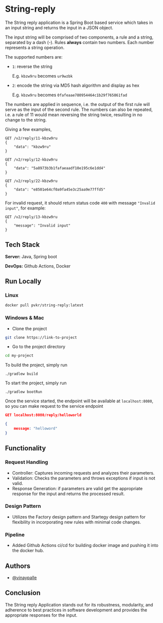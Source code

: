 
# String-reply

The String reply application is a Spring Boot based service which takes in an input string and returns the input in a JSON object.

The input string will be comprised of two components, a rule and a string, separated by a dash (-).
Rules **always** contain two numbers. Each number represents a string operation.

The supported numbers are:

- `1`: reverse the string

  E.g. `kbzw9ru` becomes `ur9wzbk`

- `2`: encode the string via MD5 hash algorithm and display as hex

  E.g. `kbzw9ru` becomes `0fafeaae780954464c1b29f765861fad`

The numbers are applied in sequence, i.e. the output of the first rule will
serve as the input of the second rule. The numbers can also be repeated,
i.e. a rule of 11 would mean reversing the string twice, resulting in no change to the string.

Giving a few examples,

```
GET /v2/reply/11-kbzw9ru
{
    "data": "kbzw9ru"
}
```
```
GET /v2/reply/12-kbzw9ru
{
    "data": "5a8973b3b1fafaeaadf10e195c6e1dd4"
}
```
```
GET /v2/reply/22-kbzw9ru
{
    "data": "e8501e64cf0a9fa45e3c25aa9e77ffd5"
}
```
For invalid request, it should return status code `400`
with message `"Invalid input"`, for example:
   ```
   GET /v2/reply/13-kbzw9ru
   {
       "message": "Invalid input"
   }
   ```



## Tech Stack

**Server:** Java, Spring boot

**DevOps:** Github Actions, Docker


## Run Locally

### Linux
```bash
docker pull pvkr/string-reply:latest
```

### Windows & Mac

- Clone the project
```bash
git clone https://link-to-project
```

- Go to the project directory
```bash
cd my-project
```
To build the project, simply run
```
./gradlew build
```

To start the project, simply run
```
./gradlew bootRun
```

Once the service started, the endpoint will be available at `localhost:8080`, so you can make request to the service endpoint

```json
GET localhost:8080/reply/helloworld

{
    message: "helloword"
}
```


## Functionality

### Request Handling

- Controller: Captures incoming requests and analyzes their parameters.
- Validation: Checks the parameters and throws exceptions if input is not valid.
- Response Generation: if parameters are valid get the appropriate response for the input and returns the processed result.

### Design Pattern
- Utilizes the Factory design pattern and Startegy design pattern for flexibility in incorporating new rules with minimal code changes.

### Pipeline
- Added Github Actions ci/cd for building docker image and pushing it into the docker hub.
## Authors

- [@vinaypalle](https://www.github.com/vinaypalle)


## Conclusion
The String reply Application stands out for its robustness, modularity, and adherence to best practices in software development and provides the appropriate responses for the input.